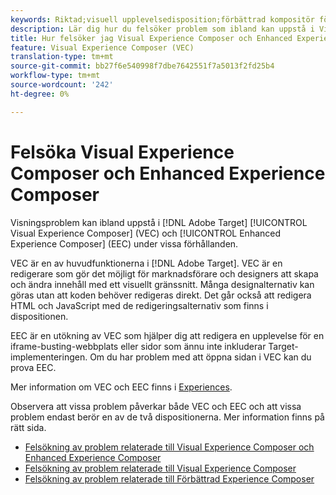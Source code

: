 ```yaml
---
keywords: Riktad;visuell upplevelsedisposition;förbättrad kompositör för visuell upplevelse;vec;felsök kompositör för visuell upplevelse;felsökning;eec;förbättrad upplevelsedisposition;tls;tls 1.2
description: Lär dig hur du felsöker problem som ibland kan uppstå i Visual Experience Composer (VEC) och Enhanced Experience Composer (EEC) under vissa förhållanden.
title: Hur felsöker jag Visual Experience Composer och Enhanced Experience Composer?
feature: Visual Experience Composer (VEC)
translation-type: tm+mt
source-git-commit: bb27f6e540998f7dbe7642551f7a5013f2fd25b4
workflow-type: tm+mt
source-wordcount: '242'
ht-degree: 0%

---
```



# Felsöka Visual Experience Composer och Enhanced Experience Composer

Visningsproblem kan ibland uppstå i [!DNL Adobe Target] [!UICONTROL Visual Experience Composer] (VEC) och [!UICONTROL Enhanced Experience Composer] (EEC) under vissa förhållanden.

VEC är en av huvudfunktionerna i [!DNL Adobe Target]. VEC är en redigerare som gör det möjligt för marknadsförare och designers att skapa och ändra innehåll med ett visuellt gränssnitt. Många designalternativ kan göras utan att koden behöver redigeras direkt. Det går också att redigera HTML och JavaScript med de redigeringsalternativ som finns i dispositionen.

EEC är en utökning av VEC som hjälper dig att redigera en upplevelse för en iframe-busting-webbplats eller sidor som ännu inte inkluderar Target-implementeringen. Om du har problem med att öppna sidan i VEC kan du prova EEC.

Mer information om VEC och EEC finns i [Experiences](/help/c-experiences/experiences.md#concept_A2E10F6AFB3D4AEAB6951EE14688848D).

Observera att vissa problem påverkar både VEC och EEC och att vissa problem endast berör en av de två dispositionerna. Mer information finns på rätt sida.

* [Felsökning av problem relaterade till Visual Experience Composer och Enhanced Experience Composer](/help/c-experiences/c-visual-experience-composer/r-troubleshoot-composer/issues-related-to-the-visual-experience-composer-vec-and-enhanced-experience-composer-eec.md)
* [Felsökning av problem relaterade till Visual Experience Composer](/help/c-experiences/c-visual-experience-composer/r-troubleshoot-composer/troubleshooting-issues-related-to-the-visual-experience-composer-vec.md)
* [Felsökning av problem relaterade till Förbättrad Experience Composer](/help/c-experiences/c-visual-experience-composer/r-troubleshoot-composer/troubleshooting-issues-related-to-the-enhanced-experience-composer-eec.md)